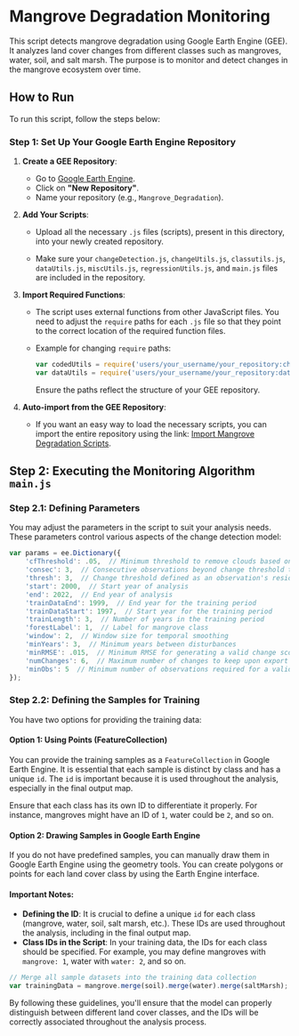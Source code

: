 # Mangrove Degradation Monitoring

This script detects mangrove degradation using Google Earth Engine (GEE). It analyzes land cover changes from different classes such as mangroves, water, soil, and salt marsh. The purpose is to monitor and detect changes in the mangrove ecosystem over time.

## How to Run

To run this script, follow the steps below:

### Step 1: Set Up Your Google Earth Engine Repository

1. **Create a GEE Repository**:
   - Go to [Google Earth Engine](https://code.earthengine.google.com/).
   - Click on **"New Repository"**.
   - Name your repository (e.g., `Mangrove_Degradation`).

2. **Add Your Scripts**:
   - Upload all the necessary `.js` files (scripts), present in this directory, into your newly created repository.

   - Make sure your `changeDetection.js`, `changeUtils.js`, `classutils.js`, `dataUtils.js`, `miscUtils.js`, `regressionUtils.js`, and `main.js` files are included in the repository.

3. **Import Required Functions**:
   - The script uses external functions from other JavaScript files. You need to adjust the `require` paths for each `.js` file so that they point to the correct location of the required function files.
   - Example for changing `require` paths:

     ```javascript
     var codedUtils = require('users/your_username/your_repository:changeDetection');
     var dataUtils = require('users/your_username/your_repository:dataUtils');
     ```

     Ensure the paths reflect the structure of your GEE repository.

4. **Auto-import from the GEE Repository**:
   - If you want an easy way to load the necessary scripts, you can import the entire repository using the link: 
     [Import Mangrove Degradation Scripts](https://code.earthengine.google.com/?accept_repo=users/igor_cnpy/corescam).

## Step 2: Executing the Monitoring Algorithm `main.js`
### Step 2.1: Defining Parameters

You may adjust the parameters in the script to suit your analysis needs. These parameters control various aspects of the change detection model:

```javascript
var params = ee.Dictionary({
    'cfThreshold': .05,  // Minimum threshold to remove clouds based on cloud fraction
    'consec': 3,  // Consecutive observations beyond change threshold to trigger a change
    'thresh': 3,  // Change threshold defined as an observation's residual normalized by the training models RMSE
    'start': 2000,  // Start year of analysis
    'end': 2022,  // End year of analysis
    'trainDataEnd': 1999,  // End year for the training period
    'trainDataStart': 1997,  // Start year for the training period
    'trainLength': 3,  // Number of years in the training period
    'forestLabel': 1,  // Label for mangrove class
    'window': 2,  // Window size for temporal smoothing
    'minYears': 3,  // Minimum years between disturbances
    'minRMSE': .015,  // Minimum RMSE for generating a valid change score
    'numChanges': 6,  // Maximum number of changes to keep upon export
    'minObs': 5  // Minimum number of observations required for a valid change
});
```

### Step 2.2: Defining the Samples for Training

You have two options for providing the training data:

#### Option 1: Using Points (FeatureCollection)
You can provide the training samples as a `FeatureCollection` in Google Earth Engine. It is essential that each sample is distinct by class and has a unique `id`. The `id` is important because it is used throughout the analysis, especially in the final output map.

Ensure that each class has its own ID to differentiate it properly. For instance, mangroves might have an ID of `1`, water could be `2`, and so on.

#### Option 2: Drawing Samples in Google Earth Engine
If you do not have predefined samples, you can manually draw them in Google Earth Engine using the geometry tools. You can create polygons or points for each land cover class by using the Earth Engine interface.

#### Important Notes:
- **Defining the ID**: It is crucial to define a unique `id` for each class (mangrove, water, soil, salt marsh, etc.). These IDs are used throughout the analysis, including in the final output map.
- **Class IDs in the Script**: In your training data, the IDs for each class should be specified. For example, you may define mangroves with `mangrove: 1`, water with `water: 2`, and so on.

```javascript
// Merge all sample datasets into the training data collection
var trainingData = mangrove.merge(soil).merge(water).merge(saltMarsh);
```

By following these guidelines, you'll ensure that the model can properly distinguish between different land cover classes, and the IDs will be correctly associated throughout the analysis process.

